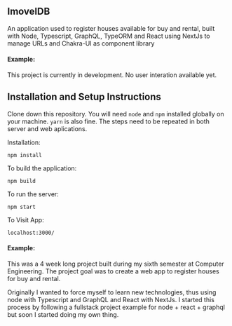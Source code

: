 ## ImovelDB

An application used to register houses available for buy and rental, built with Node, Typescript, GraphQL, TypeORM and React using NextJs to manage URLs and Chakra-UI as component library

#### Example:

This project is currently in development. No user interation available yet.

## Installation and Setup Instructions

Clone down this repository. You will need `node` and `npm` installed globally on your machine. `yarn` is also fine. The steps need to be repeated in both server and web aplications.  

Installation:

`npm install`  

To build the application:  

`npm build` 

To run the server:  

`npm start`  

To Visit App:

`localhost:3000/`  

#### Example:  

This was a 4 week long project built during my sixth semester at Computer Engineering. The project goal was to create a web app to register houses for buy and rental.

Originally I wanted to force myself to learn new technologies, thus using node with Typescript and GraphQL and React with NextJs. I started this process by following a fullstack project example for node + react + graphql but soon I started doing my own thing.  
